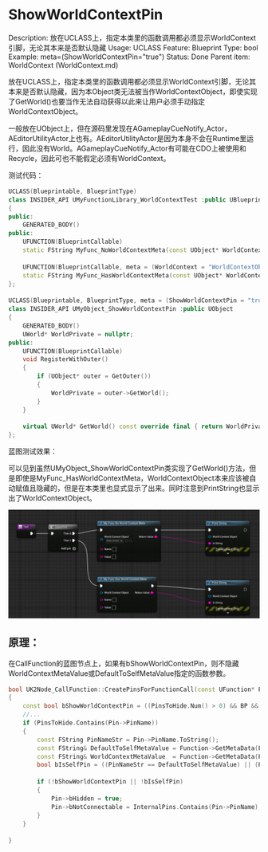# ShowWorldContextPin

Description: 放在UCLASS上，指定本类里的函数调用都必须显示WorldContext引脚，无论其本来是否默认隐藏
Usage: UCLASS
Feature: Blueprint
Type: bool
Example: meta=(ShowWorldContextPin="true")
Status: Done
Parent item: WorldContext (WorldContext.md)

放在UCLASS上，指定本类里的函数调用都必须显示WorldContext引脚，无论其本来是否默认隐藏，因为本Object类无法被当作WorldContextObject，即使实现了GetWorld()也要当作无法自动获得以此来让用户必须手动指定WorldContextObject。

一般放在UObject上，但在源码里发现在AGameplayCueNotify_Actor，AEditorUtilityActor上也有。AEditorUtilityActor是因为本身不会在Runtime里运行，因此没有World。AGameplayCueNotify_Actor有可能在CDO上被使用和Recycle，因此可也不能假定必须有WorldContext。

测试代码：

```cpp
UCLASS(Blueprintable, BlueprintType)
class INSIDER_API UMyFunctionLibrary_WorldContextTest :public UBlueprintFunctionLibrary
{
public:
	GENERATED_BODY()
public:
	UFUNCTION(BlueprintCallable)
	static FString MyFunc_NoWorldContextMeta(const UObject* WorldContextObject, FString name, FString value);

	UFUNCTION(BlueprintCallable, meta = (WorldContext = "WorldContextObject"))
	static FString MyFunc_HasWorldContextMeta(const UObject* WorldContextObject, FString name, FString value);
};

UCLASS(Blueprintable, BlueprintType, meta = (ShowWorldContextPin = "true"))
class INSIDER_API UMyObject_ShowWorldContextPin :public UObject
{
	GENERATED_BODY()
	UWorld* WorldPrivate = nullptr;
public:
	UFUNCTION(BlueprintCallable)
	void RegisterWithOuter()
	{
		if (UObject* outer = GetOuter())
		{
			WorldPrivate = outer->GetWorld();
		}
	}

	virtual UWorld* GetWorld() const override final { return WorldPrivate; }
};
```

蓝图测试效果：

可以见到虽然UMyObject_ShowWorldContextPin类实现了GetWorld()方法，但是即使是MyFunc_HasWorldContextMeta，WorldContextObject本来应该被自动赋值且隐藏的，但是在本类里也显式显示了出来。同时注意到PrintString也显示出了WorldContextObject。

![Untitled](ShowWorldContextPin/Untitled.png)

## 原理：

在CallFunction的蓝图节点上，如果有bShowWorldContextPin，则不隐藏WorldContextMetaValue或DefaultToSelfMetaValue指定的函数参数。

```cpp
bool UK2Node_CallFunction::CreatePinsForFunctionCall(const UFunction* Function)
{
	const bool bShowWorldContextPin = ((PinsToHide.Num() > 0) && BP && BP->ParentClass && BP->ParentClass->HasMetaDataHierarchical(FBlueprintMetadata::MD_ShowWorldContextPin));
	//...
	if (PinsToHide.Contains(Pin->PinName))
	{
		const FString PinNameStr = Pin->PinName.ToString();
		const FString& DefaultToSelfMetaValue = Function->GetMetaData(FBlueprintMetadata::MD_DefaultToSelf);
		const FString& WorldContextMetaValue  = Function->GetMetaData(FBlueprintMetadata::MD_WorldContext);
		bool bIsSelfPin = ((PinNameStr == DefaultToSelfMetaValue) || (PinNameStr == WorldContextMetaValue));
	
		if (!bShowWorldContextPin || !bIsSelfPin)
		{
			Pin->bHidden = true;
			Pin->bNotConnectable = InternalPins.Contains(Pin->PinName);
		}
	}

}
```